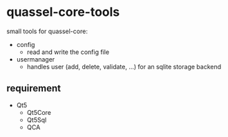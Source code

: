 # quassel-core-tools

small tools for quassel-core:
- config
  * read and write the config file
- usermanager
  * handles user (add, delete, validate, ...) for an sqlite storage backend

## requirement

- Qt5
  * Qt5Core
  * Qt5Sql
  * QCA


